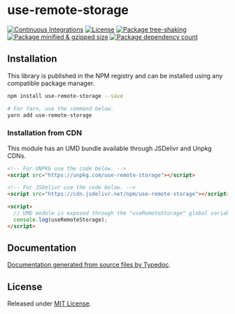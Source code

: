 # use-remote-storage

[![Continuous Integrations](https://github.com/calebmpeterson/use-remote-storage/actions/workflows/continuous-integrations.yaml/badge.svg?branch=main)](https://github.com/calebmpeterson/use-remote-storage/actions/workflows/continuous-integrations.yaml)
[![License](https://badgen.net/github/license/calebmpeterson/use-remote-storage)](./LICENSE)
[![Package tree-shaking](https://badgen.net/bundlephobia/tree-shaking/use-remote-storage)](https://bundlephobia.com/package/use-remote-storage)
[![Package minified & gzipped size](https://badgen.net/bundlephobia/minzip/use-remote-storage)](https://bundlephobia.com/package/use-remote-storage)
[![Package dependency count](https://badgen.net/bundlephobia/dependency-count/reactuse-remote-storage)](https://bundlephobia.com/package/use-remote-storage)

## Installation

This library is published in the NPM registry and can be installed using any compatible package manager.

```sh
npm install use-remote-storage --save

# For Yarn, use the command below.
yarn add use-remote-storage
```

### Installation from CDN

This module has an UMD bundle available through JSDelivr and Unpkg CDNs.

```html
<!-- For UNPKG use the code below. -->
<script src="https://unpkg.com/use-remote-storage"></script>

<!-- For JSDelivr use the code below. -->
<script src="https://cdn.jsdelivr.net/npm/use-remote-storage"></script>

<script>
  // UMD module is exposed through the "useRemoteStorage" global variable.
  console.log(useRemoteStorage);
</script>
```

## Documentation

[Documentation generated from source files by Typedoc](./docs/README.md).

## License

Released under [MIT License](./LICENSE).

